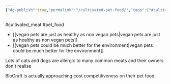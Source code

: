 ```yaml
---
{"dg-publish":true,"permalink":"/cultivated-pet-food/","tags":["#cultivated_meat","pet_food"],"created":"2025-10-23T17:42:48.072+01:00","updated":"2025-10-23T17:42:48.072+01:00"}
---
```


#cultivated_meat #pet_food 

- [[vegan pets are just as healthy as non vegan pets\|vegan pets are just as healthy as non vegan pets]]
- [[vegan pets could be much better for the environment\|vegan pets could be much better for the environment]]

Lots of cats and dogs are allergic to many common meats and their owners don't realise

BioCraft is actually approaching cost competitiveness on their pet food.